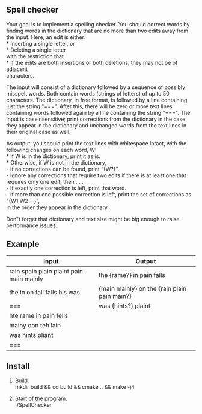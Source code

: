 ## Spell checker  

Your goal is to implement a spelling checker. You should correct words by finding words in the dictionary that are no more than two edits away from the input.
Here, an edit is either:  
    * Inserting a single letter, or  
    * Deleting a single letter  
    with the restriction that  
    * If the edits are both insertions or both deletions, they may not be of adjacent  
    characters.  

The input will consist of a dictionary followed by a sequence of possibly misspelt words. Both contain words (strings of letters) of up to 50 characters. The dictionary, in free format, is followed by a line containing just the string "===". After this, there will be zero or more text lines containing words followed again by a line containing the string "===". The input is caseinsensitive; print corrections from the dictionary in the case they appear in the dictionary and unchanged words from the text lines in their original case as well.  

As output, you should print the text lines with whitespace intact, with the following changes on each word, W:  
    * If W is in the dictionary, print it as is.  
    * Otherwise, if W is not in the dictionary,  
        - If no corrections can be found, print “{W?}”.  
        - Ignore any corrections that require two edits if there is at least one that  
        requires only one edit; then . . .  
        - If exactly one correction is left, print that word.  
        - If more than one possible correction is left, print the set of corrections as “{W1 W2 ···}”,  
        in the order they appear in the dictionary.  
  
Don‟t forget that dictionary and text size might be big enough to raise performance issues.  

## Example  

| Input                                    | Output                       				  |
| ---------------------------------------- | -------------------------------------------- |
| rain spain plain plaint pain main mainly | the {rame?} in pain falls    			      |
| the in on fall falls his was             | {main mainly} on the {rain plain pain main?} |
| ===                                      | was {hints?} plaint          				  |
| hte rame in pain fells                   |                              				  |
| mainy oon teh lain                       |                              				  |
| was hints pliant                         |                              				  |
| ===									   |											  |  
## Install  
  
1. Build:  
mkdir build && cd build && cmake .. && make -j4
  
2. Start of the program:  
./SpellChecker
